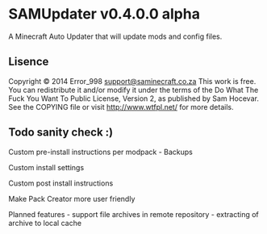 SAMUpdater v0.4.0.0 alpha
=========================

A Minecraft Auto Updater that will update mods and config files.


Lisence
-------
Copyright © 2014 Error_998 <support@saminecraft.co.za>
This work is free. You can redistribute it and/or modify it under the
terms of the Do What The Fuck You Want To Public License, Version 2,
as published by Sam Hocevar. See the COPYING file or visit
http://www.wtfpl.net/ for more details.


Todo sanity check :)
---------------------
Custom pre-install instructions per modpack - Backups

Custom install settings
											
Custom post install instructions

Make Pack Creator more user friendly

Planned features - support file archives in remote repository
				 - extracting of archive to local cache
